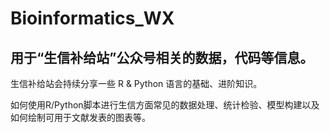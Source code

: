# Bioinformatics_WX

## 用于“生信补给站”公众号相关的数据，代码等信息。

生信补给站会持续分享一些 R & Python 语言的基础、进阶知识。

如何使用R/Python脚本进行生信方面常见的数据处理、统计检验、模型构建以及如何绘制可用于文献发表的图表等。
